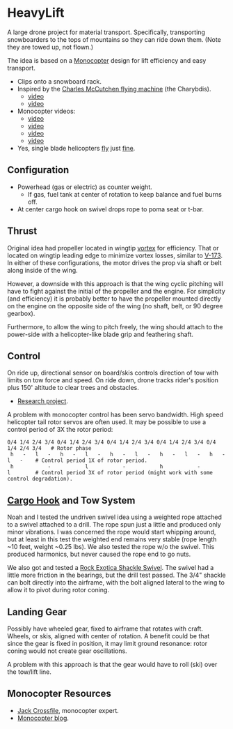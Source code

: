 # HeavyLift

A large drone project for material transport.
Specifically, transporting snowboarders to the tops of mountains so they can ride down them.
(Note they are towed up, not flown.)

The idea is based on a [Monocopter](https://en.wikipedia.org/wiki/Monocopter) design for lift efficiency and easy transport.

- Clips onto a snowboard rack.
- Inspired by the [Charles McCutchen flying machine](http://www.airplanesandrockets.com/airplanes/charybdis-oct-1972-aam.htm) (the Charybdis).
    - [video](https://www.youtube.com/watch?v=IrK8k_OjIeA)
    - [video](https://www.youtube.com/watch?v=1oSck_XD0_M)
-  Monocopter videos:
    - [video](https://www.youtube.com/watch?v=u23Hqq8QbeE)
    - [video](https://www.youtube.com/watch?v=B4JKhi3khps)
    - [video](https://www.youtube.com/watch?v=Toa75LYNVxY)
    - [video](https://www.youtube.com/watch?v=I_6EjX8T9Ag)
- Yes, single blade helicopters [fly](https://www.youtube.com/watch?v=MH9N9comEy4) just [fine](https://www.youtube.com/watch?v=AD9juUWL5iU).

## Configuration

- Powerhead (gas or electric) as counter weight.
    - If gas, fuel tank at center of rotation to keep balance and fuel burns off.
- At center cargo hook on swivel drops rope to poma seat or t-bar.

## Thrust

Original idea had propeller located in wingtip 
[vortex](https://www.youtube.com/watch?v=lslarZiRJhg) for efficiency.
That or located on wingtip leading edge to minimize vortex losses, similar to [V-173](https://en.wikipedia.org/wiki/Vought_V-173).
In either of these configurations, the motor drives the prop via shaft or belt along inside of the wing.

However, a downside with this approach is that the wing cyclic pitching will have to
fight against the initial of the propeller and the engine.
For simplicity (and efficiency) it is probably better to have the propeller
mounted directly on the engine on the opposite side of the wing (no shaft, belt, or 90 degree gearbox).

Furthermore, to allow the wing to pitch freely, the wing should attach to the power-side with
a helicopter-like blade grip and feathering shaft.



## Control

On ride up, directional sensor on board/skis controls direction of tow
with limits on tow force and speed.
On ride down, drone tracks rider's position plus 150' altitude to clear trees and obstacles.

- [Research project](http://www.jamesphoughton.com/2012/07/26/monocopter-control.html).

A problem with monocopter control has been servo bandwidth.  High speed helicopter tail rotor servos are often used.
It may be possible to use a control period of 3X the rotor period:

    0/4 1/4 2/4 3/4 0/4 1/4 2/4 3/4 0/4 1/4 2/4 3/4 0/4 1/4 2/4 3/4 0/4 1/4 2/4 3/4   # Rotor phase
     h   -   l   -   h   -   l   -   h   -   l   -   h   -   l   -   h   -   l   -    # Control period 1X of rotor period.
     h           -           l           -           h           -           l        # Control period 3X of rotor period (might work with some control degradation).


## [Cargo Hook](https://en.wikipedia.org/wiki/Cargo_hook_%28helicopter%29) and Tow System

Noah and I tested the undriven swivel idea using a weighted rope attached to a swivel attached to a drill.
The rope spun just a little and produced only minor vibrations.
I was concerned the rope would start whipping around,
but at least in this test the weighted end remains very stable
(rope length ~10 feet, weight ~0.25 lbs).
We also tested the rope w/o the swivel.  This produced harmonics, but never
caused the rope end to go nuts.

We also got and tested a 
[Rock Exotica Shackle Swivel](http://www.rockexotica.com/product/swivels/shackle-swivel/).
The swivel had a little more friction in the bearings, but the drill test passed.
The 3/4" shackle can bolt directly into the airframe, with the bolt aligned
lateral to the wing to allow it to pivot during rotor coning.

## Landing Gear

Possibly have wheeled gear, fixed to airframe that rotates with craft.
Wheels, or skis, aligned with center of rotation.
A benefit could be that since the gear is fixed in position,
it may limit ground resonance: rotor coning would not create gear oscillations.

A problem with this approach is that the gear would have to roll (ski)
over the tow/lift line.


## Monocopter Resources

- [Jack Crossfile](http://diydrones.com/profile/JackCrossfire), monocopter expert.
- [Monocopter blog](http://diydrones.com/profiles/blogs/diy-monocopters).

